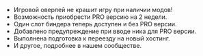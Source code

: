 - Игровой оверлей не крашит игру при наличии модов!
- Возможность приобрести PRO версию на 2 недели. 
- Один слот биндера теперь доступен и без PRO версии.
- Добавлено предупреждение при вводе ника для PRO версии. 
- Выполнена подготовка к переезду на новый хостинг.
- И другое, подробнее в нашем сообществе.
